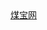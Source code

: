 <!DOCTYPE html>
<html lang="en">
<head>
	<meta charset="UTF-8">
	<title></title>
</head>
<body>
	<a href="MeiApp/index.html">煤宝网</a>
</body>
</html>
